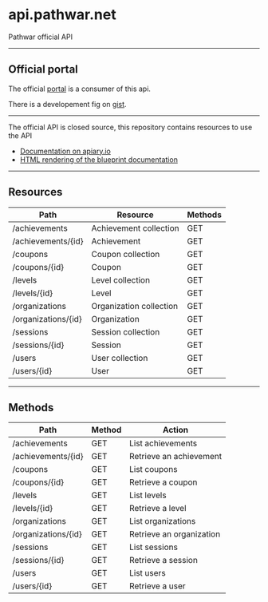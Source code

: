 api.pathwar.net
===============

Pathwar official API

---

Official portal
---------------

The official [portal](https://github.com/pathwar/portal.pathwar.net/) is a consumer of this api.

There is a developement fig on [gist](https://gist.github.com/moul/fd478020ba24313359b3).

---

The official API is closed source, this repository contains resources to use the API

- [Documentation on apiary.io](http://docs.pathwar.apiary.io)
- [HTML rendering of the blueprint documentation](http://pathwar.github.io/api.pathwar.net/)

---

Resources
---------

Path                  | Resource                | Methods
----------------------|-------------------------|---------
/achievements         | Achievement collection  | GET
/achievements/{id}    | Achievement             | GET
/coupons              | Coupon collection       | GET
/coupons/{id}         | Coupon                  | GET
/levels               | Level collection        | GET
/levels/{id}          | Level                   | GET
/organizations        | Organization collection | GET
/organizations/{id}   | Organization            | GET
/sessions             | Session collection      | GET
/sessions/{id}        | Session                 | GET
/users                | User collection         | GET
/users/{id}           | User                    | GET

---

Methods
-------

Path                  | Method | Action
----------------------|--------|--------------------------
/achievements         | GET    | List achievements
/achievements/{id}    | GET    | Retrieve an achievement
/coupons              | GET    | List coupons
/coupons/{id}         | GET    | Retrieve a coupon
/levels               | GET    | List levels
/levels/{id}          | GET    | Retrieve a level
/organizations        | GET    | List organizations
/organizations/{id}   | GET    | Retrieve an organization
/sessions             | GET    | List sessions
/sessions/{id}        | GET    | Retrieve a session
/users                | GET    | List users
/users/{id}           | GET    | Retrieve a user
